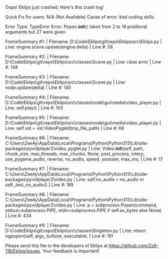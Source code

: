 Oops! Eklips just crashed;
Here's this crash log!

Quick Fix for users: N/A (Not Available)
Cause of error: bad coding skillz

Error Type: TypeError
Error: Popen.__init__() takes from 2 to 18 positional arguments but 27 were given

FrameSummary #1:
  | Filename: D:\Code\Eklips\git\repo\Eklips\src\Eklips.py
  | Line: engine.scene.update(engine.delta)
  | Line #: 58

FrameSummary #2:
  | Filename: D:\Code\Eklips\git\repo\Eklips\src\classes\Scene.py
  | Line: raise error
  | Line #: 148

FrameSummary #3:
  | Filename: D:\Code\Eklips\git\repo\Eklips\src\classes\Scene.py
  | Line: node.update(delta)
  | Line #: 145

FrameSummary #4:
  | Filename: D:\Code\Eklips\git\repo\Eklips\src\classes\node\gui\media\video_player.py
  | Line: self.play()
  | Line #: 103

FrameSummary #5:
  | Filename: D:\Code\Eklips\git\repo\Eklips\src\classes\node\gui\media\video_player.py
  | Line: self.vid        = vid.VideoPyglet(tmp_file_path)
  | Line #: 68

FrameSummary #6:
  | Filename: C:\Users\ZeeAy\AppData\Local\Programs\Python\Python313\Lib\site-packages\pyvidplayer2\video_pyglet.py
  | Line: Video.__init__(self, path, chunk_size, max_threads, max_chunks, None, post_process, interp, use_pygame_audio, reverse, no_audio, speed, youtube, max_res,
  | Line #: 17

FrameSummary #7:
  | Filename: C:\Users\ZeeAy\AppData\Local\Programs\Python\Python313\Lib\site-packages\pyvidplayer2\video.py
  | Line: self.no_audio = no_audio or self._test_no_audio()
  | Line #: 185

FrameSummary #8:
  | Filename: C:\Users\ZeeAy\AppData\Local\Programs\Python\Python313\Lib\site-packages\pyvidplayer2\video.py
  | Line: p = subprocess.Popen(command, stdout=subprocess.PIPE, stdin=subprocess.PIPE if self.as_bytes else None)
  | Line #: 434

FrameSummary #9:
  | Filename: D:\Code\Eklips\git\repo\Eklips\src\classes\Singleton.py
  | Line: return ogpopen(self, args, bufsize, executable,
  | Line #: 191


Please send this file to the developers of Eklips at https://github.com/Za9-118/Eklips/issues. 
Your feedback is important!
